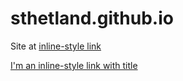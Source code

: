 # sthetland.github.io

Site at [inline-style link](https://sthetland.github.io)

[I'm an inline-style link with title](https://sthetland.github.io "sthetland's Homepage")

